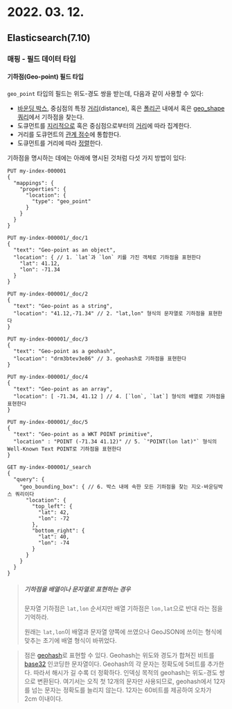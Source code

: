 # 2022. 03. 12.

## Elasticsearch(7.10)

### 매핑 - 필드 데이터 타입

#### 기하점(Geo-point) 필드 타입

`geo_point` 타입의 필드는 위도-경도 쌍을 받는데, 다음과 같이 사용할 수 있다:

* [바운딩 박스][geo-bounding-box-query], 중심점의 특정 [거리][geo-distance-query](distance), 혹은 [폴리곤][geo-polygon-query] 내에서 혹은 [geo_shape 쿼리][geo-shape-query]에서 기하점을 찾는다.
* 도큐먼트를 [지리적으로][geo-hashgrid-aggregation] 혹은 중심점으로부터의 [거리][geo-distance-aggregation]에 따라 집계한다.
* 거리를 도큐먼트의 [관계 점수][function-score-query]에 통합한다.
* 도큐먼트를 거리에 따라 [정렬][geo-distance-sorting]한다.

기하점을 명시하는 데에는 아래에 명시된 것처럼 다섯 가지 방법이 있다:

```http
PUT my-index-000001
{
  "mappings": {
    "properties": {
      "location": {
        "type": "geo_point"
      }
    }
  }
}

PUT my-index-000001/_doc/1
{
  "text": "Geo-point as an object",
  "location": { // 1. `lat`과 `lon` 키를 가진 객체로 기하점을 표현한다
    "lat": 41.12,
    "lon": -71.34
  }
}

PUT my-index-000001/_doc/2
{
  "text": "Geo-point as a string",
  "location": "41.12,-71.34" // 2. "lat,lon" 형식의 문자열로 기하점을 표현한다
}

PUT my-index-000001/_doc/3
{
  "text": "Geo-point as a geohash",
  "location": "drm3btev3e86" // 3. geohash로 기하점을 표현한다
}

PUT my-index-000001/_doc/4
{
  "text": "Geo-point as an array",
  "location": [ -71.34, 41.12 ] // 4. [`lon`, `lat`] 형식의 배열로 기하점을 표현한다
}

PUT my-index-000001/_doc/5
{
  "text": "Geo-point as a WKT POINT primitive",
  "location" : "POINT (-71.34 41.12)" // 5. `"POINT(lon lat)"` 형식의 Well-Known Text POINT로 기하점을 표현한다
}

GET my-index-000001/_search
{
  "query": {
    "geo_bounding_box": { // 6. 박스 내에 속한 모든 기하점을 찾는 지오-바운딩박스 쿼리이다
      "location": {
        "top_left": {
          "lat": 42,
          "lon": -72
        },
        "bottom_right": {
          "lat": 40,
          "lon": -74
        }
      }
    }
  }
}
```

> ##### 기하점을 배열이나 문자열로 표현하는 경우
>
> 문자열 기하점은 `lat,lon` 순서지만 배열 기하점은 `lon,lat`으로 반대 라는 점을 기억하라.
>
> 원래는 `lat,lon`이 배열과 문자열 양쪽에 쓰였으나 GeoJSON에 쓰이는 형식에 맞추는 초기에 배열 형식이 바뀌었다. 

> 점은 [geohash][geohash]로 표현할 수 있다. Geohash는 위도와 경도가 합쳐진 비트를 [base32][base32] 인코딩한 문자열이다. Geohash의 각 문자는 정확도에 5비트를 추가한다. 따라서 해시가 길 수록 더 정확하다. 인덱싱 목적의 geohash는 위도-경도 쌍으로 변환된다. 여기서는 오직 첫 12개의 문자만 사용되므로, geohash에서 12자를 넘는 문자는 정확도를 늘리지 않는다. 12자는 60비트를 제공하여 오차가 2cm 이내이다.





[geo-bounding-box-query]: https://www.elastic.co/guide/en/elasticsearch/reference/7.10/query-dsl-geo-bounding-box-query.html
[geo-distance-query]: https://www.elastic.co/guide/en/elasticsearch/reference/7.10/query-dsl-geo-distance-query.html
[geo-polygon-query]: https://www.elastic.co/guide/en/elasticsearch/reference/7.10/query-dsl-geo-polygon-query.html
[geo-shape-query]: https://www.elastic.co/guide/en/elasticsearch/reference/7.10/query-dsl-geo-shape-query.html
[geo-hashgrid-aggregation]: https://www.elastic.co/guide/en/elasticsearch/reference/7.10/search-aggregations-bucket-geohashgrid-aggregation.html
[geo-distance-aggregation]: https://www.elastic.co/guide/en/elasticsearch/reference/7.10/search-aggregations-bucket-geodistance-aggregation.html
[function-score-query]: https://www.elastic.co/guide/en/elasticsearch/reference/7.10/query-dsl-function-score-query.html
[geo-distance-sorting]: https://www.elastic.co/guide/en/elasticsearch/reference/7.10/sort-search-results.html#geo-sorting
[geohash]: https://en.wikipedia.org/wiki/Geohash
[base32]: https://en.wikipedia.org/wiki/Base32